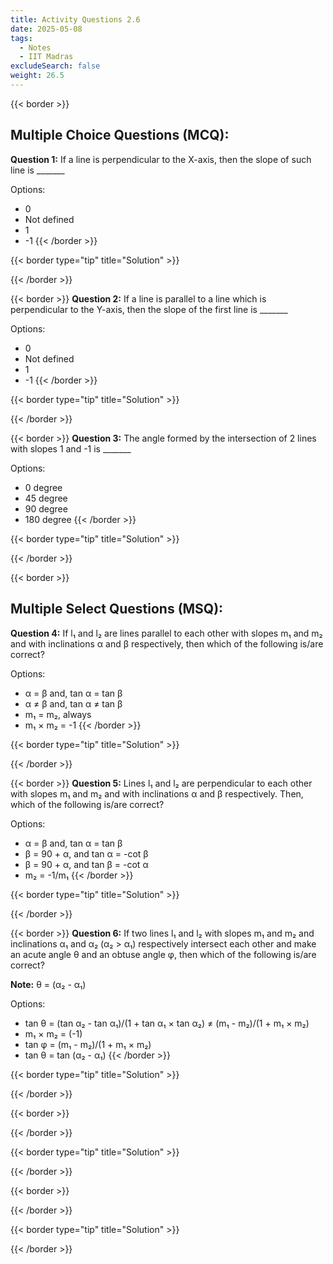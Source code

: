 ```yaml
---
title: Activity Questions 2.6
date: 2025-05-08
tags:
  - Notes 
  - IIT Madras
excludeSearch: false
weight: 26.5
---
```



{{< border >}}
## Multiple Choice Questions (MCQ):

**Question 1:** If a line is perpendicular to the X-axis, then the slope of such line is _______

Options:

- 0
- Not defined
- 1
- -1
{{< /border >}}

{{< border type="tip" title="Solution" >}}

{{< /border >}}


{{< border >}}
**Question 2:** If a line is parallel to a line which is perpendicular to the Y-axis, then the slope of the first line is _______

Options:

- 0
- Not defined
- 1
- -1
{{< /border >}}

{{< border type="tip" title="Solution" >}}

{{< /border >}}


{{< border >}}
**Question 3:** The angle formed by the intersection of 2 lines with slopes 1 and -1 is _______

Options:

- 0 degree
- 45 degree
- 90 degree
- 180 degree
{{< /border >}}

{{< border type="tip" title="Solution" >}}

{{< /border >}}


{{< border >}}
## Multiple Select Questions (MSQ):

**Question 4:** If l₁ and l₂ are lines parallel to each other with slopes m₁ and m₂ and with inclinations α and β respectively, then which of the following is/are correct?

Options:

- α = β and, tan α = tan β
- α ≠ β and, tan α ≠ tan β
- m₁ = m₂, always
- m₁ × m₂ = -1
{{< /border >}}

{{< border type="tip" title="Solution" >}}

{{< /border >}}


{{< border >}}
**Question 5:** Lines l₁ and l₂ are perpendicular to each other with slopes m₁ and m₂ and with inclinations α and β respectively. Then, which of the following is/are correct?

Options:

- α = β and, tan α = tan β
- β = 90 + α, and tan α = -cot β
- β = 90 + α, and tan β = -cot α
- m₂ = -1/m₁
{{< /border >}}

{{< border type="tip" title="Solution" >}}

{{< /border >}}


{{< border >}}
**Question 6:** If two lines l₁ and l₂ with slopes m₁ and m₂ and inclinations α₁ and α₂ (α₂ > α₁) respectively intersect each other and make an acute angle θ and an obtuse angle φ, then which of the following is/are correct?

**Note:** θ = (α₂ - α₁)

Options:

- tan θ = (tan α₂ - tan α₁)/(1 + tan α₁ × tan α₂) ≠ (m₁ - m₂)/(1 + m₁ × m₂)
- m₁ × m₂ = (-1)
- tan φ = (m₁ - m₂)/(1 + m₁ × m₂)
- tan θ = tan (α₂ - α₁)
{{< /border >}}

{{< border type="tip" title="Solution" >}}

{{< /border >}}


{{< border >}}

{{< /border >}}

{{< border type="tip" title="Solution" >}}

{{< /border >}}


{{< border >}}

{{< /border >}}

{{< border type="tip" title="Solution" >}}

{{< /border >}}


